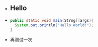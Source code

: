 - ## Hello
- ```java
  public static void main(Strng[]args){
    System.out.println("Hello World!");
  }
  ```
- 再测试一次